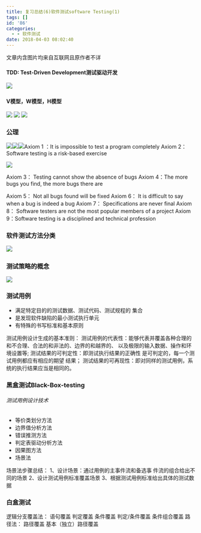 ```yaml
---
title: 复习总结(6)软件测试software Testing(1)
tags: []
id: '86'
categories:
  - - 软件测试
date: 2018-04-03 08:02:40
---
```


文章内含图片均来自互联网且原作者不详

#### TDD: Test-Driven Development测试驱动开发

![](/img/2018/04/15226837681.png)  

#### V模型，W模型，H模型

![](/img/2018/04/1349748356_7491.gif) ![](/img/2018/04/176751dc-87bf-419c-beb3-7ce7192d27d1.jpg) ![](/img/2018/04/4056d3d5-b96c-4601-beac-0b01b1168d48.jpg)  

### 公理

![](file:///C:\Users\Mak\AppData\Local\Temp\1349748356_7491.gif)![](file:///C:\Users\Mak\AppData\Local\Temp\1349748356_7491.gif)![](file:///C:\Users\Mak\AppData\Local\Temp\1349748356_7491-1.gif)Axiom 1 ：It is impossible to test a program completely Axiom 2： Software testing is a risk-based exercise

![](/img/2018/04/3PQI8_SB3OEXD0P4.png)

Axiom 3： Testing cannot show the absence of bugs Axiom 4：The more bugs you find, the more bugs there are

Axiom 5： Not all bugs found will be fixed Axiom 6： It is difficult to say when a bug is indeed a bug Axiom 7： Specifications are never final Axiom 8： Software testers are not the most popular members of a project Axiom 9：Software testing is a disciplined and technical profession  

### 软件测试方法分类

![](/img/2018/04/55B0WOSM35RN0WALEF.png)  

### 测试策略的概念

![](/img/2018/04/1FLJ_CKS_W2XBRWZN.png)

### 测试用例

*   满足特定目的的测试数据、测试代码、测试规程的 集合
*   是发现软件缺陷的最小测试执行单元
*   有特殊的书写标准和基本原则

测试用例设计生成的基本准则： 测试用例的代表性：能够代表并覆盖各种合理的 和不合理、合法的和非法的、边界的和越界的、 以及极限的输入数据、操作和环境设置等; 测试结果的可判定性：即测试执行结果的正确性 是可判定的，每一个测试用例都应有相应的期望 结果； 测试结果的可再现性：即对同样的测试用例，系 统的执行结果应当是相同的。  

### 黑盒测试Black-Box-testing

###### 测试用例设计技术

*   等价类划分方法
*   边界值分析方法
*   错误推测方法
*   判定表驱动分析方法
*   因果图方法
*   场景法

场景法步骤总结： 1、设计场景：通过用例的主事件流和备选事 件流的组合给出不同的场景 2、设计测试用例标准覆盖场景 3、根据测试用例标准给出具体的测试数据  

### 白盒测试

逻辑分支覆盖法： 语句覆盖 判定覆盖 条件覆盖 判定/条件覆盖 条件组合覆盖 路径法： 路径覆盖 基本（独立）路径覆盖